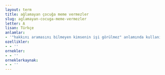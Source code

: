 ```yaml
---
layout: term
title: ağlamayan çocuğa meme vermezler
slug: aglamayan-cocuga-meme-vermezler
letter: A
lisan: Türkçe
anlamlar:
- '"hakkını aramasını bilmeyen kimsenin işi görülmez" anlamında kullanılan bir söz'
ozellikler:
- - ''
ornekler:
- - ''
orneklerkaynak:
- - ''
---
```

